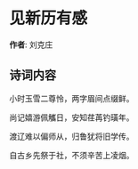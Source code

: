 # 见新历有感

**作者**: 刘克庄

## 诗词内容

小时玉雪二尊怜，两字眉间点缀鲜。

尚记嬉游佩觿日，安知荏苒钓璜年。

渡辽难以偏师从，归鲁犹将旧学传。

自古乡先祭于社，不须辛苦上凌烟。

